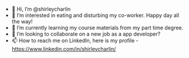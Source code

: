 - 👋 Hi, I’m @shirleycharlin
- 👀 I’m interested in eating and disturbing my co-worker. Happy day all the way!
- 🌱 I’m currently learning my course materials from my part time degree. 
- 💞️ I’m looking to collaborate on a new job as a app developer?
- 📫 How to reach me on LinkedIn, here is my profile - https://www.linkedin.com/in/shirleycharlin/

<!---
shirleycharlin/shirleycharlin is a ✨ special ✨ repository because its `README.md` (this file) appears on your GitHub profile.
You can click the Preview link to take a look at your changes.
--->
